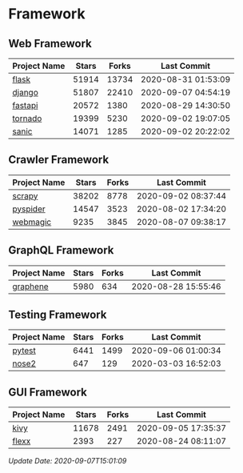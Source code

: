 # Framework

## Web Framework

| Project Name | Stars | Forks | Last Commit |
| ------------ | ----- | ----- | ----------- |
| [flask](https://github.com/pallets/flask) | 51914 | 13734 | 2020-08-31 01:53:09 |
| [django](https://github.com/django/django) | 51807 | 22410 | 2020-09-07 04:54:19 |
| [fastapi](https://github.com/tiangolo/fastapi) | 20572 | 1380 | 2020-08-29 14:30:50 |
| [tornado](https://github.com/tornadoweb/tornado) | 19399 | 5230 | 2020-09-02 19:07:05 |
| [sanic](https://github.com/huge-success/sanic) | 14071 | 1285 | 2020-09-02 20:22:02 |

## Crawler Framework

| Project Name | Stars | Forks | Last Commit |
| ------------ | ----- | ----- | ----------- |
| [scrapy](https://github.com/scrapy/scrapy) | 38202 | 8778 | 2020-09-02 08:37:44 |
| [pyspider](https://github.com/binux/pyspider) | 14547 | 3523 | 2020-08-02 17:34:20 |
| [webmagic](https://github.com/code4craft/webmagic) | 9235 | 3845 | 2020-08-07 09:38:17 |

## GraphQL Framework

| Project Name | Stars | Forks | Last Commit |
| ------------ | ----- | ----- | ----------- |
| [graphene](https://github.com/graphql-python/graphene) | 5980 | 634 | 2020-08-28 15:55:46 |

## Testing Framework

| Project Name | Stars | Forks | Last Commit |
| ------------ | ----- | ----- | ----------- |
| [pytest](https://github.com/pytest-dev/pytest) | 6441 | 1499 | 2020-09-06 01:00:34 |
| [nose2](https://github.com/nose-devs/nose2) | 647 | 129 | 2020-03-03 16:52:03 |

## GUI Framework

| Project Name | Stars | Forks | Last Commit |
| ------------ | ----- | ----- | ----------- |
| [kivy](https://github.com/kivy/kivy) | 11678 | 2491 | 2020-09-05 17:35:37 |
| [flexx](https://github.com/flexxui/flexx) | 2393 | 227 | 2020-08-24 08:11:07 |

*Update Date: 2020-09-07T15:01:09*